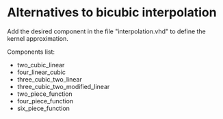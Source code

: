 
# Alternatives to bicubic interpolation 

Add the desired component in the file "interpolation.vhd" to define the kernel approximation. 

Components list:
        
- two_cubic_linear
- four_linear_cubic
- three_cubic_two_linear
- three_cubic_two_modified_linear
- two_piece_function
- four_piece_function
- six_piece_function
        
        
        

